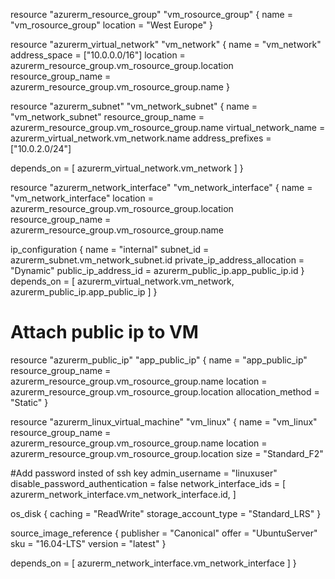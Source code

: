 resource "azurerm_resource_group" "vm_rosource_group" {
  name     = "vm_rosource_group"
  location = "West Europe"
}

resource "azurerm_virtual_network" "vm_network" {
  name                = "vm_network"
  address_space       = ["10.0.0.0/16"]
  location            = azurerm_resource_group.vm_rosource_group.location
  resource_group_name = azurerm_resource_group.vm_rosource_group.name
}

resource "azurerm_subnet" "vm_network_subnet" {
  name                 = "vm_network_subnet"
  resource_group_name  = azurerm_resource_group.vm_rosource_group.name
  virtual_network_name = azurerm_virtual_network.vm_network.name
  address_prefixes     = ["10.0.2.0/24"]

  depends_on = [
    azurerm_virtual_network.vm_network
  ]
}

resource "azurerm_network_interface" "vm_network_interface" {
  name                = "vm_network_interface"
  location            = azurerm_resource_group.vm_rosource_group.location
  resource_group_name = azurerm_resource_group.vm_rosource_group.name

  ip_configuration {
    name                          = "internal"
    subnet_id                     = azurerm_subnet.vm_network_subnet.id
    private_ip_address_allocation = "Dynamic"
    public_ip_address_id = azurerm_public_ip.app_public_ip.id
  }
  depends_on = [
    azurerm_virtual_network.vm_network,
    azurerm_public_ip.app_public_ip
  ]
}

# Attach public ip to VM
resource "azurerm_public_ip" "app_public_ip" {
  name                = "app_public_ip"
  resource_group_name = azurerm_resource_group.vm_rosource_group.name
  location            = azurerm_resource_group.vm_rosource_group.location
  allocation_method   = "Static"
}

resource "azurerm_linux_virtual_machine" "vm_linux" {
  name                = "vm_linux"
  resource_group_name = azurerm_resource_group.vm_rosource_group.name
  location            = azurerm_resource_group.vm_rosource_group.location
  size                = "Standard_F2"
  
  #Add password insted of ssh key
  admin_username      = "linuxuser"
  disable_password_authentication = false
  network_interface_ids = [
    azurerm_network_interface.vm_network_interface.id,
  ]

  os_disk {
    caching              = "ReadWrite"
    storage_account_type = "Standard_LRS"
  }

  source_image_reference {
    publisher = "Canonical"
    offer     = "UbuntuServer"
    sku       = "16.04-LTS"
    version   = "latest"
  }

  depends_on = [
    azurerm_network_interface.vm_network_interface
  ]
}